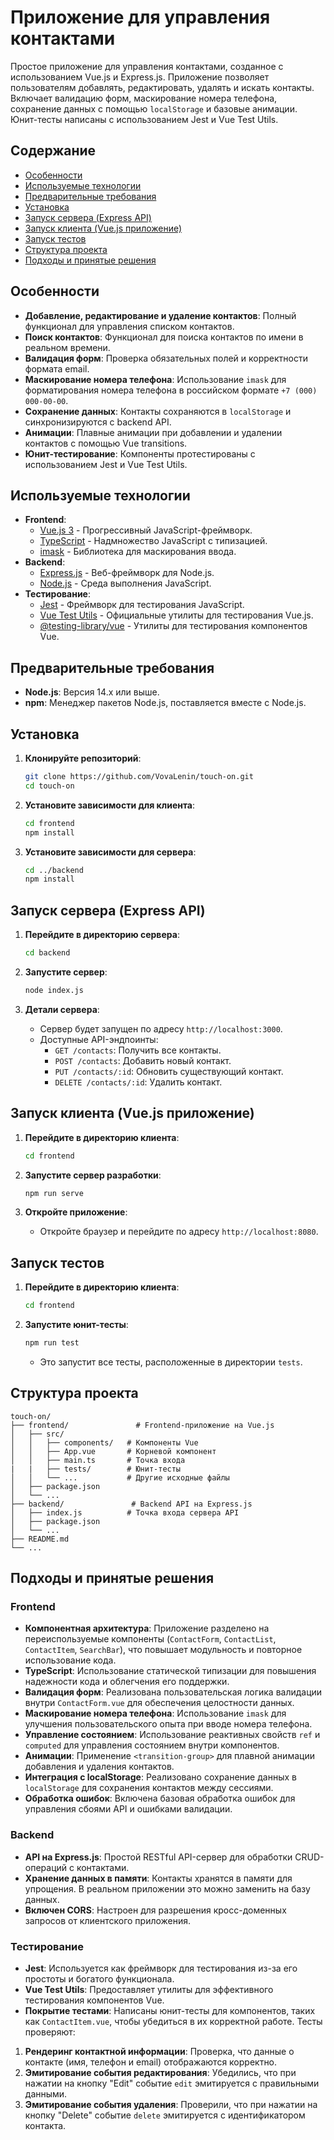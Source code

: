 # Приложение для управления контактами

Простое приложение для управления контактами, созданное с использованием Vue.js и Express.js. Приложение позволяет пользователям добавлять, редактировать, удалять и искать контакты. Включает валидацию форм, маскирование номера телефона, сохранение данных с помощью `localStorage` и базовые анимации. Юнит-тесты написаны с использованием Jest и Vue Test Utils.

## Содержание

- [Особенности](#особенности)
- [Используемые технологии](#используемые-технологии)
- [Предварительные требования](#предварительные-требования)
- [Установка](#установка)
- [Запуск сервера (Express API)](#запуск-сервера-express-api)
- [Запуск клиента (Vue.js приложение)](#запуск-клиента-vuejs-приложение)
- [Запуск тестов](#запуск-тестов)
- [Структура проекта](#структура-проекта)
- [Подходы и принятые решения](#подходы-и-принятые-решения)

## Особенности

- **Добавление, редактирование и удаление контактов**: Полный функционал для управления списком контактов.
- **Поиск контактов**: Функционал для поиска контактов по имени в реальном времени.
- **Валидация форм**: Проверка обязательных полей и корректности формата email.
- **Маскирование номера телефона**: Использование `imask` для форматирования номера телефона в российском формате `+7 (000) 000-00-00`.
- **Сохранение данных**: Контакты сохраняются в `localStorage` и синхронизируются с backend API.
- **Анимации**: Плавные анимации при добавлении и удалении контактов с помощью Vue transitions.
- **Юнит-тестирование**: Компоненты протестированы с использованием Jest и Vue Test Utils.

## Используемые технологии

- **Frontend**:
  - [Vue.js 3](https://vuejs.org/) - Прогрессивный JavaScript-фреймворк.
  - [TypeScript](https://www.typescriptlang.org/) - Надмножество JavaScript с типизацией.
  - [imask](https://imask.js.org/) - Библиотека для маскирования ввода.
- **Backend**:
  - [Express.js](https://expressjs.com/) - Веб-фреймворк для Node.js.
  - [Node.js](https://nodejs.org/) - Среда выполнения JavaScript.
- **Тестирование**:
  - [Jest](https://jestjs.io/) - Фреймворк для тестирования JavaScript.
  - [Vue Test Utils](https://next.vue-test-utils.vuejs.org/) - Официальные утилиты для тестирования Vue.js.
  - [@testing-library/vue](https://testing-library.com/docs/vue-testing-library/intro/) - Утилиты для тестирования компонентов Vue.

## Предварительные требования

- **Node.js**: Версия 14.x или выше.
- **npm**: Менеджер пакетов Node.js, поставляется вместе с Node.js.

## Установка

1. **Клонируйте репозиторий**:

   ```bash
   git clone https://github.com/VovaLenin/touch-on.git
   cd touch-on
   ```

2. **Установите зависимости для клиента**:

   ```bash
   cd frontend
   npm install
   ```

3. **Установите зависимости для сервера**:

   ```bash
   cd ../backend
   npm install
   ```

## Запуск сервера (Express API)

1. **Перейдите в директорию сервера**:

   ```bash
   cd backend
   ```

2. **Запустите сервер**:

   ```bash
   node index.js
   ```

3. **Детали сервера**:

   - Сервер будет запущен по адресу `http://localhost:3000`.
   - Доступные API-эндпоинты:
     - `GET /contacts`: Получить все контакты.
     - `POST /contacts`: Добавить новый контакт.
     - `PUT /contacts/:id`: Обновить существующий контакт.
     - `DELETE /contacts/:id`: Удалить контакт.

## Запуск клиента (Vue.js приложение)

1. **Перейдите в директорию клиента**:

   ```bash
   cd frontend
   ```

2. **Запустите сервер разработки**:

   ```bash
   npm run serve
   ```

3. **Откройте приложение**:

   - Откройте браузер и перейдите по адресу `http://localhost:8080`.

## Запуск тестов

1. **Перейдите в директорию клиента**:

   ```bash
   cd frontend
   ```

2. **Запустите юнит-тесты**:

   ```bash
   npm run test
   ```

   - Это запустит все тесты, расположенные в директории `tests`.

## Структура проекта

```plaintext
touch-on/
├── frontend/               # Frontend-приложение на Vue.js
│   ├── src/
│   │   ├── components/   # Компоненты Vue
│   │   ├── App.vue       # Корневой компонент
│   │   ├── main.ts       # Точка входа
|   |   ├── tests/        # Юнит-тесты
│   │   └── ...           # Другие исходные файлы
│   ├── package.json
│   └── ...
├── backend/               # Backend API на Express.js
│   ├── index.js          # Точка входа сервера API
│   ├── package.json
│   └── ...
├── README.md
└── ...
```

## Подходы и принятые решения

### Frontend

- **Компонентная архитектура**: Приложение разделено на переиспользуемые компоненты (`ContactForm`, `ContactList`, `ContactItem`, `SearchBar`), что повышает модульность и повторное использование кода.
- **TypeScript**: Использование статической типизации для повышения надежности кода и облегчения его поддержки.
- **Валидация форм**: Реализована пользовательская логика валидации внутри `ContactForm.vue` для обеспечения целостности данных.
- **Маскирование номера телефона**: Использование `imask` для улучшения пользовательского опыта при вводе номера телефона.
- **Управление состоянием**: Использование реактивных свойств `ref` и `computed` для управления состоянием внутри компонентов.
- **Анимации**: Применение `<transition-group>` для плавной анимации добавления и удаления контактов.
- **Интеграция с localStorage**: Реализовано сохранение данных в `localStorage` для сохранения контактов между сессиями.
- **Обработка ошибок**: Включена базовая обработка ошибок для управления сбоями API и ошибками валидации.

### Backend

- **API на Express.js**: Простой RESTful API-сервер для обработки CRUD-операций с контактами.
- **Хранение данных в памяти**: Контакты хранятся в памяти для упрощения. В реальном приложении это можно заменить на базу данных.
- **Включен CORS**: Настроен для разрешения кросс-доменных запросов от клиентского приложения.

### Тестирование

- **Jest**: Используется как фреймворк для тестирования из-за его простоты и богатого функционала.
- **Vue Test Utils**: Предоставляет утилиты для эффективного тестирования компонентов Vue.
- **Покрытие тестами**: Написаны юнит-тесты для компонентов, таких как `ContactItem.vue`, чтобы убедиться в их корректной работе.
  Тесты проверяют:

1. **Рендеринг контактной информации**: Проверка, что данные о контакте (имя, телефон и email) отображаются корректно.
2. **Эмитирование события редактирования**: Убедились, что при нажатии на кнопку "Edit" событие `edit` эмитируется с правильными данными.
3. **Эмитирование события удаления**: Проверили, что при нажатии на кнопку "Delete" событие `delete` эмитируется с идентификатором контакта.
